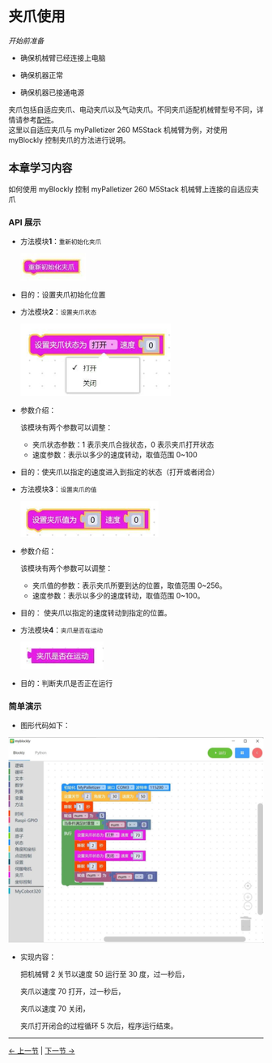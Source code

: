 # 夹爪使用

<i>开始前准备</i>

- 确保机械臂已经连接上电脑

- 确保机器正常

- 确保机器已接通电源

夹爪包括自适应夹爪、电动夹爪以及气动夹爪。不同夹爪适配机械臂型号不同，详情请参考[配件](https://docs.elephantrobotics.com/docs/gitbook/2-serialproduct/2.7-accessories/2.7-accessories.html)。  
这里以自适应夹爪与 myPalletizer 260 M5Stack 机械臂为例，对使用 myBlockly 控制夹爪的方法进行说明。

## 本章学习内容

如何使用 myBlockly 控制 myPalletizer 260 M5Stack 机械臂上连接的自适应夹爪

### API 展示

- 方法模块**1**：`重新初始化夹爪`

  <img src="./img/myblockly/重新初始化夹爪.jpg" style="zoom: 80%;" />

- 目的：设置夹爪初始化位置

- 方法模块**2**：`设置夹爪状态`

  <img src="./img/myblockly/设置夹爪状态.jpg" style="zoom: 67%;" />

- 参数介绍：

  该模块有两个参数可以调整：

  - 夹爪状态参数：1 表示夹爪合拢状态，0 表示夹爪打开状态
  - 速度参数：表示以多少的速度转动，取值范围 0~100

- 目的：使夹爪以指定的速度进入到指定的状态（打开或者闭合）

- 方法模块**3**：`设置夹爪的值`

  <img src="./img/myblockly/设置夹爪的值.jpg" style="zoom: 67%;" />

- 参数介绍：

  该模块有两个参数可以调整：

  - 夹爪值的参数：表示夹爪所要到达的位置，取值范围 0~256。
  - 速度参数：表示以多少的速度转动，取值范围 0~100。

- 目的： 使夹爪以指定的速度转动到指定的位置。

- 方法模块**4**：`夹爪是否在运动`

  <img src="./img/myblockly/夹爪是否在运动.jpg" style="zoom: 67%;" />

- 目的：判断夹爪是否正在运行

### 简单演示

- 图形代码如下：

<img src="./img/myblockly/夹爪demo.jpg" style="zoom: 50%;" />

- 实现内容：

  把机械臂 2 关节以速度 50 运行至 30 度，过一秒后，

  夹爪以速度 70 打开，过一秒后，

  夹爪以速度 70 关闭，

  夹爪打开闭合的过程循环 5 次后，程序运行结束。

---

[← 上一节](../320pi/7-ControlSinglesJoint.md) | [下一节 →](../320pi/9-PumpUse.md)
